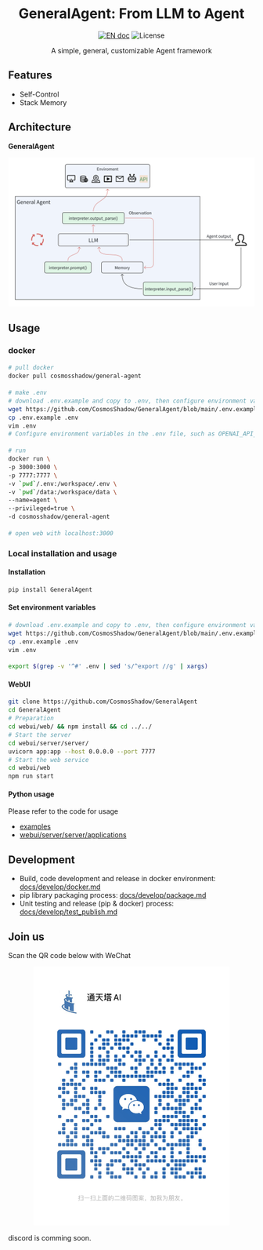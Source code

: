 <h1 align="center">GeneralAgent: From LLM to Agent</h1>
<p align="center">
<a href="README.md"><img src="https://img.shields.io/badge/document-English-blue.svg" alt="EN doc"></a>
<img src="https://img.shields.io/static/v1?label=license&message=MIT&color=white&style=flat" alt="License"/>
</p>
<p align='center'>
A simple, general, customizable Agent framework
</p>


## Features

* Self-Control
* Stack Memory

## Architecture

**GeneralAgent**

![Architecture](./docs/images/Architecture_2023.11.15.png)


## Usage

### docker

```bash
# pull docker
docker pull cosmosshadow/general-agent

# make .env
# download .env.example and copy to .env, then configure environment variables in the .env file, such as OPENAI_API_KEY, etc.
wget https://github.com/CosmosShadow/GeneralAgent/blob/main/.env.example
cp .env.example .env
vim .env
# Configure environment variables in the .env file, such as OPENAI_API_KEY, etc.

# run
docker run \
-p 3000:3000 \
-p 7777:7777 \
-v `pwd`/.env:/workspace/.env \
-v `pwd`/data:/workspace/data \
--name=agent \
--privileged=true \
-d cosmosshadow/general-agent

# open web with localhost:3000
```


### Local installation and usage

#### Installation

```bash
pip install GeneralAgent
```

#### Set environment variables

```bash
# download .env.example and copy to .env, then configure environment variables in the .env file, such as OPENAI_API_KEY, etc.
wget https://github.com/CosmosShadow/GeneralAgent/blob/main/.env.example
cp .env.example .env
vim .env

export $(grep -v '^#' .env | sed 's/^export //g' | xargs)
```

#### WebUI

```bash
git clone https://github.com/CosmosShadow/GeneralAgent
cd GeneralAgent
# Preparation
cd webui/web/ && npm install && cd ../../
# Start the server
cd webui/server/server/
uvicorn app:app --host 0.0.0.0 --port 7777
# Start the web service
cd webui/web
npm run start
```



#### Python usage

Please refer to the code for usage

* [examples](examples)
* [webui/server/server/applications](webui/server/server/applications)



## Development

* Build, code development and release in docker environment: [docs/develop/docker.md](docs/develop/docker.md)
* pip library packaging process: [docs/develop/package.md](docs/develop/package.md)
* Unit testing and release (pip & docker) process: [docs/develop/test_publish.md](docs/develop/test_publish.md)


## Join us

Scan the QR code below with WeChat

<p align="center">
<img src="./docs/images/wechat.jpg" alt="wechat" width=400/>
</p>

discord is comming soon.